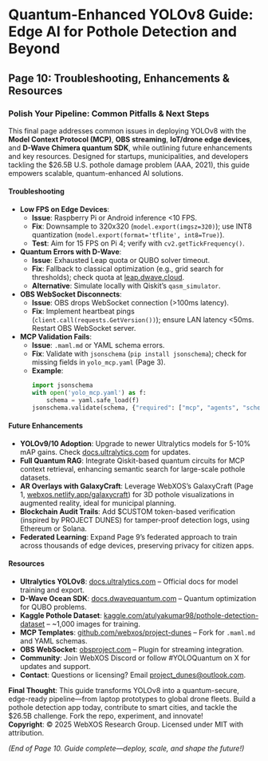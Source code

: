 # Quantum-Enhanced YOLOv8 Guide: Edge AI for Pothole Detection and Beyond

## Page 10: Troubleshooting, Enhancements & Resources

### Polish Your Pipeline: Common Pitfalls & Next Steps

This final page addresses common issues in deploying YOLOv8 with the **Model Context Protocol (MCP)**, **OBS streaming**, **IoT/drone edge devices**, and **D-Wave Chimera quantum SDK**, while outlining future enhancements and key resources. Designed for startups, municipalities, and developers tackling the $26.5B U.S. pothole damage problem (AAA, 2021), this guide empowers scalable, quantum-enhanced AI solutions.

#### Troubleshooting
- **Low FPS on Edge Devices**:
  - **Issue**: Raspberry Pi or Android inference <10 FPS.
  - **Fix**: Downsample to 320x320 (`model.export(imgsz=320)`); use INT8 quantization (`model.export(format='tflite', int8=True)`).
  - **Test**: Aim for 15 FPS on Pi 4; verify with `cv2.getTickFrequency()`.
- **Quantum Errors with D-Wave**:
  - **Issue**: Exhausted Leap quota or QUBO solver timeout.
  - **Fix**: Fallback to classical optimization (e.g., grid search for thresholds); check quota at [leap.dwave.cloud](https://leap.dwave.cloud).
  - **Alternative**: Simulate locally with Qiskit’s `qasm_simulator`.
- **OBS WebSocket Disconnects**:
  - **Issue**: OBS drops WebSocket connection (>100ms latency).
  - **Fix**: Implement heartbeat pings (`client.call(requests.GetVersion())`); ensure LAN latency <50ms. Restart OBS WebSocket server.
- **MCP Validation Fails**:
  - **Issue**: `.maml.md` or YAML schema errors.
  - **Fix**: Validate with `jsonschema` (`pip install jsonschema`); check for missing fields in `yolo_mcp.yaml` (Page 3).
  - **Example**:
    ```python
    import jsonschema
    with open('yolo_mcp.yaml') as f:
        schema = yaml.safe_load(f)
    jsonschema.validate(schema, {"required": ["mcp", "agents", "schemas"]})
    ```

#### Future Enhancements
- **YOLOv9/10 Adoption**: Upgrade to newer Ultralytics models for 5-10% mAP gains. Check [docs.ultralytics.com](https://docs.ultralytics.com) for updates.
- **Full Quantum RAG**: Integrate Qiskit-based quantum circuits for MCP context retrieval, enhancing semantic search for large-scale pothole datasets.
- **AR Overlays with GalaxyCraft**: Leverage WebXOS’s GalaxyCraft (Page 1, [webxos.netlify.app/galaxycraft](https://webxos.netlify.app/galaxycraft)) for 3D pothole visualizations in augmented reality, ideal for municipal planning.
- **Blockchain Audit Trails**: Add $CUSTOM token-based verification (inspired by PROJECT DUNES) for tamper-proof detection logs, using Ethereum or Solana.
- **Federated Learning**: Expand Page 9’s federated approach to train across thousands of edge devices, preserving privacy for citizen apps.

#### Resources
- **Ultralytics YOLOv8**: [docs.ultralytics.com](https://docs.ultralytics.com) – Official docs for model training and export.
- **D-Wave Ocean SDK**: [docs.dwavequantum.com](https://docs.dwavequantum.com) – Quantum optimization for QUBO problems.
- **Kaggle Pothole Dataset**: [kaggle.com/atulyakumar98/pothole-detection-dataset](https://www.kaggle.com/atulyakumar98/pothole-detection-dataset) – ~1,000 images for training.
- **MCP Templates**: [github.com/webxos/project-dunes](https://github.com/webxos/project-dunes) – Fork for `.maml.md` and YAML schemas.
- **OBS WebSocket**: [obsproject.com](https://obsproject.com/forum/resources/obs-websocket-remote-control-obs-studio-from-websockets.466/) – Plugin for streaming integration.
- **Community**: Join WebXOS Discord or follow #YOLOQuantum on X for updates and support.
- **Contact**: Questions or licensing? Email [project_dunes@outlook.com](mailto:project_dunes@outlook.com).

**Final Thought**: This guide transforms YOLOv8 into a quantum-secure, edge-ready pipeline—from laptop prototypes to global drone fleets. Build a pothole detection app today, contribute to smart cities, and tackle the $26.5B challenge. Fork the repo, experiment, and innovate!  
**Copyright**: © 2025 WebXOS Research Group. Licensed under MIT with attribution.

*(End of Page 10. Guide complete—deploy, scale, and shape the future!)*